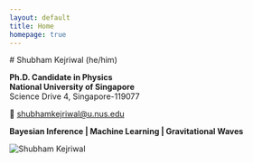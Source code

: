 ```yaml
---
layout: default
title: Home
homepage: true
---
```


<div class="intro-section">
  <div class="intro-text" markdown="1">
# Shubham Kejriwal (he/him)

**Ph.D. Candidate in Physics**  
**National University of Singapore**  
Science Drive 4, Singapore-119077  

📧 [shubhamkejriwal@u.nus.edu](mailto:shubhamkejriwal@u.nus.edu)  

**Bayesian Inference | Machine Learning | Gravitational Waves**
  </div>

  <div class="intro-image-container">
    <img src="{{ site.baseurl | default: '' }}/assets/profile_large.jpg"
         alt="Shubham Kejriwal"
         class="intro-profile-image">
  </div>
</div>

